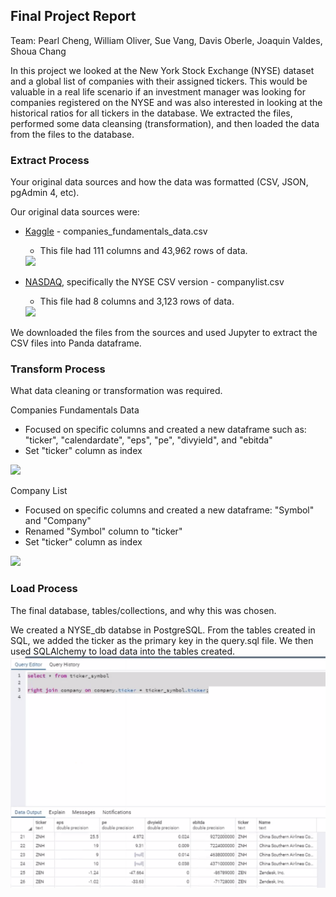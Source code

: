 ## Final Project Report

Team: Pearl Cheng, William Oliver, Sue Vang, Davis Oberle, Joaquin Valdes, Shoua Chang

In this project we looked at the New York Stock Exchange (NYSE) dataset and a global list of companies with their assigned tickers. This would be valuable in a real life scenario if an investment manager was looking for companies registered on the NYSE and was also interested in looking at the historical ratios for all tickers in the database. We extracted the files, performed some data cleansing (transformation), and then loaded the data from the files to the database.


### Extract Process
Your original data sources and how the data was formatted (CSV, JSON, pgAdmin 4, etc).

Our original data sources were:
* <a href="https://www.kaggle.com/armathur/companies-fundamentals-us" target="_blank">Kaggle</a> - companies_fundamentals_data.csv
    * This file had 111 columns and 43,962 rows of data.
    <img src="/Resources/Extract_1.png /">
    
* <a href="https://www.nasdaq.com/screening/company-list.aspx" target="_blank">NASDAQ</a>, specifically the NYSE CSV version - companylist.csv
    * This file had 8 columns and 3,123 rows of data.
     <img src="/Resources/Extract_2.png /">
    
We downloaded the files from the sources and used Jupyter to extract the CSV files into Panda dataframe.

### Transform Process
What data cleaning or transformation was required.

Companies Fundamentals Data
<ul>
<li>Focused on specific columns and created a new dataframe such as: "ticker", "calendardate", "eps", "pe", "divyield", and "ebitda"</li>
<li>Set "ticker" column as index</li>
</ul>
 <img src="/Resources/Transform_1.png /">
 
Company List
<ul>
<li>Focused on specific columns and created a new dataframe: "Symbol" and "Company"</li>
<li>Renamed "Symbol" column to "ticker"</li>
<li>Set "ticker" column as index</li>
</ul>
 <img src="/Resources/Transform_2.png /">


### Load Process
The final database, tables/collections, and why this was chosen.

We created a NYSE_db databse in PostgreSQL. From the tables created in SQL, we added the ticker as the primary key in the query.sql file. We then used SQLAlchemy to load data into the tables created.
<img src="/Resources/Load_1.png" />
